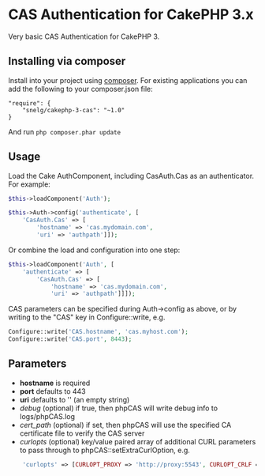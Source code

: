 # CAS Authentication for CakePHP 3.x

Very basic CAS Authentication for CakePHP 3.

## Installing via composer

Install into your project using [composer](http://getcomposer.org).
For existing applications you can add the
following to your composer.json file:

    "require": {
        "snelg/cakephp-3-cas": "~1.0"
    }

And run `php composer.phar update`

## Usage

Load the Cake AuthComponent, including CasAuth.Cas as an authenticator.
For example:
```php
$this->loadComponent('Auth');

$this->Auth->config('authenticate', [
    'CasAuth.Cas' => [
        'hostname' => 'cas.mydomain.com',
        'uri' => 'authpath']]);
```

Or combine the load and configuration into one step:
```php
$this->loadComponent('Auth', [
    'authenticate' => [
        'CasAuth.Cas' => [
            'hostname' => 'cas.mydomain.com',
            'uri' => 'authpath']]]);

```

CAS parameters can be specified during Auth->config as above,
or by writing to the "CAS" key in Configure::write, e.g.
```php
Configure::write('CAS.hostname', 'cas.myhost.com');
Configure::write('CAS.port', 8443);
```

## Parameters

* **hostname** is required
* **port** defaults to 443
* **uri** defaults to '' (an empty string)
* *debug* (optional) if true, then phpCAS will write debug info to logs/phpCAS.log
* *cert_path* (optional) if set, then phpCAS will use the specified CA certificate file to verify the CAS server
* *curlopts* (optional) key/value paired array of additional CURL parameters to pass through to phpCAS::setExtraCurlOption, e.g.
```php
    'curlopts' => [CURLOPT_PROXY => 'http://proxy:5543', CURLOPT_CRLF => true]
```
